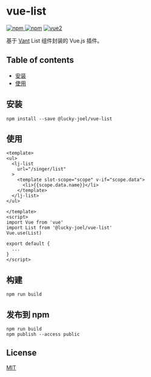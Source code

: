 # vue-list
[![npm](https://img.shields.io/npm/v/@lucky-joel/list.svg) ![npm](https://img.shields.io/npm/dm/@lucky-joel/list.svg)](https://www.npmjs.com/package/@lucky-joel/list)
[![vue2](https://img.shields.io/badge/vue-2.x-brightgreen.svg)](https://vuejs.org/)

基于 [Vant](https://youzan.github.io/vant/) List 组件封装的 Vue.js 插件。

## Table of contents

- [安装](#安装)
- [使用](#使用)

## 安装

```
npm install --save @lucky-joel/vue-list
```

## 使用

```
<template>
<ul>
  <lj-list 
    url="/singer/list"
  >
    <template slot-scope="scope" v-if="scope.data">
      <li>{{scope.data.name}}</li>
    </template>
  </lj-list>
</ul>

</template>
<script>
import Vue from 'vue'
import List from '@lucky-joel/vue-list'
Vue.use(List)

export default {
  ...
}
</script>
```

## 构建
```
npm run build
```

## 发布到 npm

```
npm run build
npm publish --access public
```


## License
[MIT](http://opensource.org/licenses/MIT)
